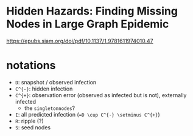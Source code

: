 # Hidden Hazards:  Finding Missing Nodes in Large Graph Epidemic

https://epubs.siam.org/doi/pdf/10.1137/1.9781611974010.47

# notations

- `D`: snapshot / observed infection
- `C^{-}`: hidden infection
- `C^{+}`: observation error (observed as infected but is not), externally infected
  - the `singletonnodes`?
- `I`: all predicted infection (`=D \cup C^{-} \setminus C^{+}`)
- `R`: ripple (?)
- `S`: seed nodes